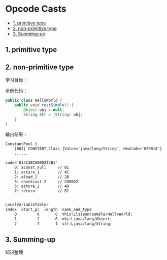 # Opcode Casts

<!-- TOC -->

- [1. primitive type](#1-primitive-type)
- [2. non-primitive type](#2-non-primitive-type)
- [3. Summing-up](#3-summing-up)

<!-- /TOC -->

## 1. primitive type

## 2. non-primitive type

学习目标：

示例代码：

```java
public class HelloWorld {
    public void testSimple() {
        Object obj = null;
        String str = (String) obj;
    }
}
```

输出结果：

```txt
ConstantPool {
    |002| CONSTANT_Class {Value='java/lang/String', HexCode='070014'}
    ......

code='014C2BC000024DB1'
    0: aconst_null     // 01
    1: astore_1        // 4C
    2: aload_1         // 2B
    3: checkcast 2     // C00002
    6: astore_2        // 4D
    7: return          // B1


LocalVariableTable:
index  start_pc  length  name_and_type
    0         0       8  this:Llsieun/sample/HelloWorld;
    1         2       6  obj:Ljava/lang/Object;
    2         7       1  str:Ljava/lang/String;
```

## 3. Summing-up

知识整理
